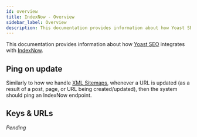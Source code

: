 ```yaml
---
id: overview
title: IndexNow - Overview
sidebar_label: Overview
description: This documentation provides information about how Yoast SEO integrates with IndexNow.
---
```

This documentation provides information about how [Yoast SEO](https://yoast.com/wordpress/plugins/seo/) integrates with [IndexNow](https://www.indexnow.org/).

## Ping on update
Similarly to how we handle [XML Sitemaps](features/xml-sitemaps/functional-specification.md), whenever a URL is updated (as a result of a post, page, or URL being created/updated), then the system should ping an IndexNow endpoint.

## Keys & URLs
*Pending*
